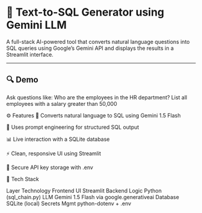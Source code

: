 # 🧠 Text-to-SQL Generator using Gemini LLM

A full-stack AI-powered tool that converts natural language questions into SQL queries using Google’s Gemini API and displays the results in a Streamlit interface.

---

## 🔍 Demo

Ask questions like:
  Who are the employees in the HR department?
List all employees with a salary greater than 50,000

⚙️ Features
🔁 Converts natural language to SQL using Gemini 1.5 Flash

🧠 Uses prompt engineering for structured SQL output

📊 Live interaction with a SQLite database

⚡ Clean, responsive UI using Streamlit

🔐 Secure API key storage with .env


🧠 Tech Stack

Layer	Technology
Frontend UI	Streamlit
Backend Logic	Python (sql_chain.py)
LLM	Gemini 1.5 Flash via google.generativeai
Database	SQLite (local)
Secrets Mgmt	python-dotenv + .env
